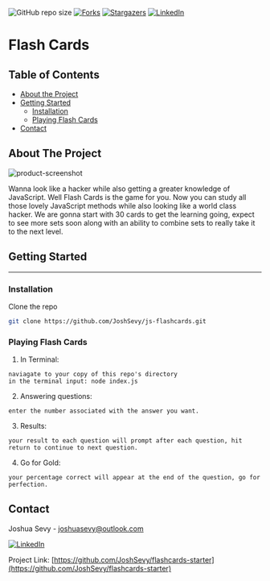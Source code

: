 ![GitHub repo size](https://img.shields.io/github/repo-size/JoshSevy/flashcards-starter)
[![Forks][forks-shield]][forks-url]
[![Stargazers][stars-shield]][stars-url]
[![LinkedIn][linkedin-shield]][linkedin-url]

# Flash Cards

## Table of Contents

* [About the Project](#about-the-project)
* [Getting Started](#getting-started)
  * [Installation](#installation)
  * [Playing Flash Cards](#playing-flash-cards)
* [Contact](#contact)


## About The Project

![product-screenshot](https://media.giphy.com/media/mDBH5Ut557fiAU9ddL/giphy.gif)

Wanna look like a hacker while also getting a greater knowledge of JavaScript. Well Flash Cards is the game for you. Now you can study all those lovely JavaScript methods while also looking like a world class hacker. We are gonna start with 30 cards to get the learning going, expect to see more sets soon along with an ability to combine sets to really take it to the next level.

## Getting Started
---


### __Installation__

Clone the repo
```sh
git clone https://github.com/JoshSevy/js-flashcards.git
```
### __Playing Flash Cards__


1. In Terminal:
```
naviagate to your copy of this repo's directory
in the terminal input: node index.js
```
2. Answering questions:
```
enter the number associated with the answer you want.
```
3. Results:
```
your result to each question will prompt after each question, hit return to continue to next question.
```
4. Go for Gold:
```
your percentage correct will appear at the end of the question, go for perfection. 
```

## Contact

Joshua Sevy - joshuasevy@outlook.com


[![LinkedIn][linkedin-shield]][linkedin-url]

Project Link: [https://github.com/JoshSevy/flashcards-starter](https://github.com/JoshSevy/flashcards-starter)



[forks-shield]: https://img.shields.io/github/forks/JoshSevy/flashcards-starter?style=flat-square
[forks-url]: https://github.com/JoshSevy/flashcards-starter/network/members
[stars-shield]: https://img.shields.io/github/stars/JoshSevy/flashcards-starter.svg?style=flat-square
[stars-url]: https://github.com/JoshSevy/flashcards-starter/stargazers
[linkedin-shield]: https://img.shields.io/badge/-LinkedIn-black.svg?style=flat-square&logo=linkedin&colorB=555
[linkedin-url]: https://linkedin.com/in/joshua-sevy
[product-screenshot]: images/screenshot.png
